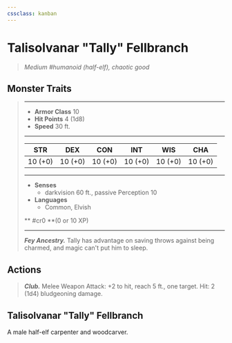 ```yaml
---
cssclass: kanban
---
```


# Talisolvanar "Tally" Fellbranch
>*Medium #humanoid (half-elf), chaotic good*
## Monster Traits
>___
>- **Armor Class** 10
>- **Hit Points** 4 (1d8)
>- **Speed** 30 ft.
>___
>|STR|DEX|CON|INT|WIS|CHA|
>|:---:|:---:|:---:|:---:|:---:|:---:|
>|10 (+0)|10 (+0)|10 (+0)|10 (+0)|10 (+0)|10 (+0)|
>___
>- **Senses**
>	 - darkvision 60 ft., passive Perception 10
>- **Languages**
>	 - Common, Elvish
>
> ** #cr0 **(0 or 10 XP)
>___
>***Fey Ancestry.*** Tally has advantage on saving throws against being charmed, and magic can't put him to sleep.  
>
## Actions
>***Club.*** Melee Weapon Attack: +2 to hit, reach 5 ft., one target. Hit: 2 (1d4) bludgeoning damage.
## Talisolvanar "Tally" Fellbranch
A male half-elf carpenter and woodcarver.